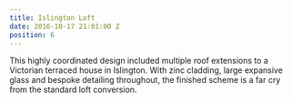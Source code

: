 ```yaml
---
title: Islington Loft
date: 2016-10-17 21:01:00 Z
position: 6
---
```


This highly coordinated design included multiple roof extensions to a Victorian terraced house in Islington. With zinc cladding, large expansive glass and bespoke detailing throughout, the finished scheme is a far cry from the standard loft conversion.